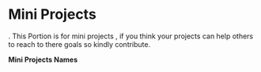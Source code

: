 # Mini Projects
.
This Portion is for mini projects , if you think your projects can help others to reach to there goals so kindly contribute.

**Mini Projects Names**
